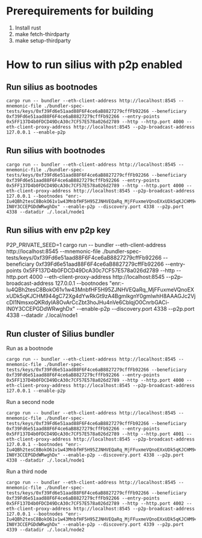 # Prerequirements for building

1. Install rust
2. make fetch-thirdparty
3. make setup-thirdparty

# How to run silius with p2p enabled

## Run silius as bootnodes

```
cargo run -- bundler --eth-client-address http://localhost:8545 --mnemonic-file ./bundler-spec-tests/keys/0xf39Fd6e51aad88F6F4ce6aB8827279cffFb92266 --beneficiary 0xf39Fd6e51aad88F6F4ce6aB8827279cffFb92266 --entry-points 0x5FF137D4b0FDCD49DcA30c7CF57E578a026d2789 --http --http.port 4000 --eth-client-proxy-address http://localhost:8545 --p2p-broadcast-address 127.0.0.1 --enable-p2p
```
## Run silius with bootnodes

```
cargo run -- bundler --eth-client-address http://localhost:8545 --mnemonic-file ./bundler-spec-tests/keys/0xf39Fd6e51aad88F6F4ce6aB8827279cffFb92266 --beneficiary 0xf39Fd6e51aad88F6F4ce6aB8827279cffFb92266 --entry-points 0x5FF137D4b0FDCD49DcA30c7CF57E578a026d2789 --http --http.port 4000 --eth-client-proxy-address http://localhost:8545 --p2p-broadcast-address 127.0.0.1 --bootnodes "enr:-Iu4QBh2tesC8BokO61v1w43MnbfHF5H95ZJNHVEQaRq_MjFFuxmeVQnoEXxUDk5qKJCHM944gC72Xg4dYwRkGt9zA4BgmlkgnY0gmlwhH8AAAGJc2VjcDI1NmsxoQKRdyIA8OvArCcZbt3hoJHu4nVe6CblqjO0CnrbGACi-IN0Y3CCEPGDdWRwghDx" --enable-p2p --discovery.port 4338 --p2p.port 4338 --datadir ./.local/node1
```

## Run silius with env p2p key
P2P_PRIVATE_SEED=1 cargo run -- bundler --eth-client-address http://localhost:8545 --mnemonic-file ./bundler-spec-tests/keys/0xf39Fd6e51aad88F6F4ce6aB8827279cffFb92266 --beneficiary 0xf39Fd6e51aad88F6F4ce6aB8827279cffFb92266 --entry-points 0x5FF137D4b0FDCD49DcA30c7CF57E578a026d2789 --http --http.port 4000 --eth-client-proxy-address http://localhost:8545 --p2p-broadcast-address 127.0.0.1 --bootnodes "enr:-Iu4QBh2tesC8BokO61v1w43MnbfHF5H95ZJNHVEQaRq_MjFFuxmeVQnoEXxUDk5qKJCHM944gC72Xg4dYwRkGt9zA4BgmlkgnY0gmlwhH8AAAGJc2VjcDI1NmsxoQKRdyIA8OvArCcZbt3hoJHu4nVe6CblqjO0CnrbGACi-IN0Y3CCEPGDdWRwghDx" --enable-p2p --discovery.port 4338 --p2p.port 4338 --datadir ./.local/node1

## Run cluster of Silius bundler


Run as a  bootnode
```
cargo run -- bundler --eth-client-address http://localhost:8545 --mnemonic-file ./bundler-spec-tests/keys/0xf39Fd6e51aad88F6F4ce6aB8827279cffFb92266 --beneficiary 0xf39Fd6e51aad88F6F4ce6aB8827279cffFb92266 --entry-points 0x5FF137D4b0FDCD49DcA30c7CF57E578a026d2789 --http --http.port 4000 --eth-client-proxy-address http://localhost:8545 --p2p-broadcast-address 127.0.0.1 --enable-p2p
```

Run a second node
```
cargo run -- bundler --eth-client-address http://localhost:8545 --mnemonic-file ./bundler-spec-tests/keys/0xf39Fd6e51aad88F6F4ce6aB8827279cffFb92266 --beneficiary 0xf39Fd6e51aad88F6F4ce6aB8827279cffFb92266 --entry-points 0x5FF137D4b0FDCD49DcA30c7CF57E578a026d2789 --http --http.port 4001 --eth-client-proxy-address http://localhost:8545 --p2p-broadcast-address 127.0.0.1 --bootnodes "enr:-Iu4QBh2tesC8BokO61v1w43MnbfHF5H95ZJNHVEQaRq_MjFFuxmeVQnoEXxUDk5qKJCHM944gC72Xg4dYwRkGt9zA4BgmlkgnY0gmlwhH8AAAGJc2VjcDI1NmsxoQKRdyIA8OvArCcZbt3hoJHu4nVe6CblqjO0CnrbGACi-IN0Y3CCEPGDdWRwghDx" --enable-p2p --discovery.port 4338 --p2p.port 4338 --datadir ./.local/node1
```

Run a third node
```
cargo run -- bundler --eth-client-address http://localhost:8545 --mnemonic-file ./bundler-spec-tests/keys/0xf39Fd6e51aad88F6F4ce6aB8827279cffFb92266 --beneficiary 0xf39Fd6e51aad88F6F4ce6aB8827279cffFb92266 --entry-points 0x5FF137D4b0FDCD49DcA30c7CF57E578a026d2789 --http --http.port 4002 --eth-client-proxy-address http://localhost:8545 --p2p-broadcast-address 127.0.0.1 --bootnodes "enr:-Iu4QBh2tesC8BokO61v1w43MnbfHF5H95ZJNHVEQaRq_MjFFuxmeVQnoEXxUDk5qKJCHM944gC72Xg4dYwRkGt9zA4BgmlkgnY0gmlwhH8AAAGJc2VjcDI1NmsxoQKRdyIA8OvArCcZbt3hoJHu4nVe6CblqjO0CnrbGACi-IN0Y3CCEPGDdWRwghDx" --enable-p2p --discovery.port 4339 --p2p.port 4339 --datadir ./.local/node2
```